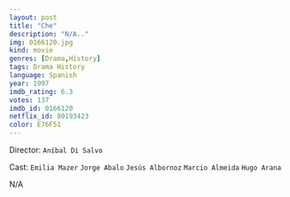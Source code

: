 ```yaml
---
layout: post
title: "Che"
description: "N/A.."
img: 0166120.jpg
kind: movie
genres: [Drama,History]
tags: Drama History 
language: Spanish
year: 1997
imdb_rating: 6.3
votes: 137
imdb_id: 0166120
netflix_id: 80193423
color: E76F51
---
```

Director: `Aníbal Di Salvo`  

Cast: `Emilia Mazer` `Jorge Abalo` `Jesús Albornoz` `Marcio Almeida` `Hugo Arana` 

N/A